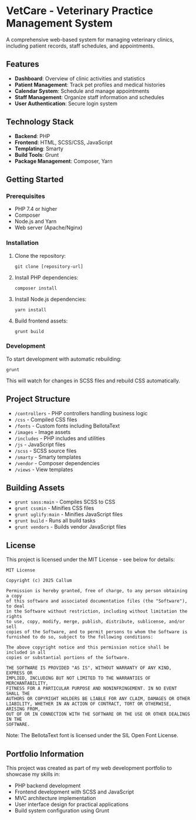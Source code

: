 # VetCare - Veterinary Practice Management System

A comprehensive web-based system for managing veterinary clinics, including patient records, staff schedules, and appointments.

## Features

- **Dashboard**: Overview of clinic activities and statistics
- **Patient Management**: Track pet profiles and medical histories
- **Calendar System**: Schedule and manage appointments
- **Staff Management**: Organize staff information and schedules
- **User Authentication**: Secure login system

## Technology Stack

- **Backend**: PHP
- **Frontend**: HTML, SCSS/CSS, JavaScript
- **Templating**: Smarty
- **Build Tools**: Grunt
- **Package Management**: Composer, Yarn

## Getting Started

### Prerequisites

- PHP 7.4 or higher
- Composer
- Node.js and Yarn
- Web server (Apache/Nginx)

### Installation

1. Clone the repository:

   ```
   git clone [repository-url]
   ```

2. Install PHP dependencies:

   ```
   composer install
   ```

3. Install Node.js dependencies:

   ```
   yarn install
   ```

4. Build frontend assets:
   ```
   grunt build
   ```

### Development

To start development with automatic rebuilding:

```
grunt
```

This will watch for changes in SCSS files and rebuild CSS automatically.

## Project Structure

- `/controllers` - PHP controllers handling business logic
- `/css` - Compiled CSS files
- `/fonts` - Custom fonts including BellotaText
- `/images` - Image assets
- `/includes` - PHP includes and utilities
- `/js` - JavaScript files
- `/scss` - SCSS source files
- `/smarty` - Smarty templates
- `/vendor` - Composer dependencies
- `/views` - View templates

## Building Assets

- `grunt sass:main` - Compiles SCSS to CSS
- `grunt cssmin` - Minifies CSS files
- `grunt uglify:main` - Minifies JavaScript files
- `grunt build` - Runs all build tasks
- `grunt vendors` - Builds vendor JavaScript files

## License

This project is licensed under the MIT License - see below for details:

```
MIT License

Copyright (c) 2025 Callum

Permission is hereby granted, free of charge, to any person obtaining a copy
of this software and associated documentation files (the "Software"), to deal
in the Software without restriction, including without limitation the rights
to use, copy, modify, merge, publish, distribute, sublicense, and/or sell
copies of the Software, and to permit persons to whom the Software is
furnished to do so, subject to the following conditions:

The above copyright notice and this permission notice shall be included in all
copies or substantial portions of the Software.

THE SOFTWARE IS PROVIDED "AS IS", WITHOUT WARRANTY OF ANY KIND, EXPRESS OR
IMPLIED, INCLUDING BUT NOT LIMITED TO THE WARRANTIES OF MERCHANTABILITY,
FITNESS FOR A PARTICULAR PURPOSE AND NONINFRINGEMENT. IN NO EVENT SHALL THE
AUTHORS OR COPYRIGHT HOLDERS BE LIABLE FOR ANY CLAIM, DAMAGES OR OTHER
LIABILITY, WHETHER IN AN ACTION OF CONTRACT, TORT OR OTHERWISE, ARISING FROM,
OUT OF OR IN CONNECTION WITH THE SOFTWARE OR THE USE OR OTHER DEALINGS IN THE
SOFTWARE.
```

Note: The BellotaText font is licensed under the SIL Open Font License.

## Portfolio Information

This project was created as part of my web development portfolio to showcase my skills in:

- PHP backend development
- Frontend development with SCSS and JavaScript
- MVC architecture implementation
- User interface design for practical applications
- Build system configuration using Grunt

